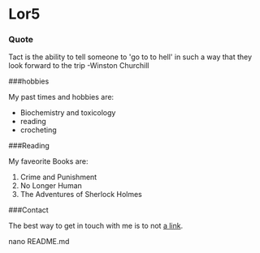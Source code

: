 # Lor5 

### Quote 
Tact is the ability to tell someone to 'go to to hell' in such a way
that they look forward to the trip -Winston Churchill

###hobbies 

My past times and hobbies are:

- Biochemistry and toxicology
- reading 
- crocheting 

###Reading 

My faveorite Books are:

1. Crime and Punishment
2. No Longer Human 
3. The Adventures of Sherlock Holmes

###Contact 

The best way to get in touch with me is to not
 [a link](https://www.wikipedia.org/).

nano README.md

